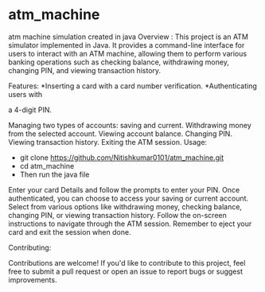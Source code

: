 # atm_machine
atm machine simulation created in java 
Overview :
This project is an ATM simulator implemented in Java. It provides a command-line interface for users to interact with an ATM machine, allowing them to perform various banking operations such as checking balance, withdrawing money, changing PIN, and viewing transaction history.

Features: 
*Inserting a card with a card number verification.
*Authenticating users with

a 4-digit PIN.

Managing two types of accounts: saving and current.
Withdrawing money from the selected account.
Viewing account balance.
Changing PIN.
Viewing transaction history.
Exiting the ATM session.
Usage:

* git clone https://github.com/Nitishkumar0101/atm_machine.git
* cd atm_machine
* Then run the java file 




Enter your  card Details and follow the prompts to enter your PIN.
Once authenticated, you can choose to access your saving or current account.
Select from various options like withdrawing money, checking balance, changing PIN, or viewing transaction history.
Follow the on-screen instructions to navigate through the ATM session.
Remember to eject your card and exit the session when done.

Contributing:


Contributions are welcome! If you'd like to contribute to this project, feel free to submit a pull request or open an issue to report bugs or suggest improvements.



